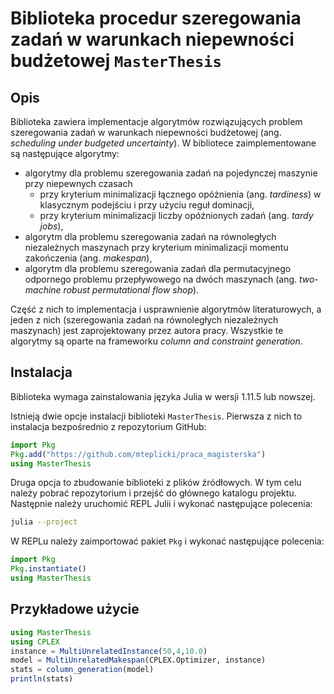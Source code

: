 # Biblioteka procedur szeregowania zadań w warunkach niepewności budżetowej `MasterThesis`

## Opis

Biblioteka zawiera implementacje algorytmów rozwiązujących problem szeregowania zadań w warunkach niepewności budżetowej (ang. *scheduling under budgeted uncertainty*). W bibliotece zaimplementowane są następujące algorytmy:
- algorytmy dla problemu szeregowania zadań na pojedynczej maszynie przy niepewnych czasach
  - przy kryterium minimalizacji łącznego opóżnienia (ang. *tardiness*) w klasycznym podejściu i przy użyciu reguł dominacji,
  - przy kryterium minimalizacji liczby opóźnionych zadań (ang. *tardy jobs*),
- algorytm dla problemu szeregowania zadań na równoległych niezależnych maszynach przy kryterium minimalizacji momentu zakończenia (ang. *makespan*),
- algorytm dla problemu szeregowania zadań dla permutacyjnego odpornego problemu przepływowego na dwóch maszynach (ang. *two-machine robust permutational flow shop*).

Część z nich to implementacja i usprawnienie algorytmów literaturowych, a jeden z nich (szeregowania zadań na równoległych niezależnych maszynach) jest zaprojektowany przez autora pracy. Wszystkie te algorytmy są oparte na frameworku *column and constraint generation*.


## Instalacja

Biblioteka wymaga zainstalowania języka Julia w wersji 1.11.5 lub nowszej.

Istnieją dwie opcje instalacji biblioteki `MasterThesis`. Pierwsza z nich to instalacja bezpośrednio z repozytorium GitHub:
```julia
import Pkg
Pkg.add("https://github.com/mteplicki/praca_magisterska")
using MasterThesis
```

Druga opcja to zbudowanie biblioteki z plików źródłowych. W tym celu należy pobrać repozytorium i przejść do głównego katalogu projektu. Następnie należy uruchomić REPL Julii i wykonać następujące polecenia:
```bash
julia --project
```
W REPLu należy zaimportować pakiet `Pkg` i wykonać następujące polecenia:
```julia
import Pkg
Pkg.instantiate()
using MasterThesis
```

## Przykładowe użycie

```julia
using MasterThesis
using CPLEX
instance = MultiUnrelatedInstance(50,4,10.0)
model = MultiUnrelatedMakespan(CPLEX.Optimizer, instance)
stats = column_generation(model)
println(stats)
```
